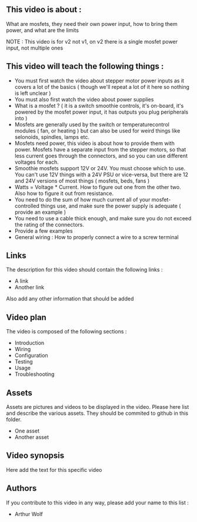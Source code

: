 ## This video is about : 

What are mosfets, they need their own power input, how to bring them power, and what are the limits

NOTE : This video is for v2 not v1, on v2 there is a single mosfet power input, not multiple ones

## This video will teach the following things : 

* You must first watch the video about stepper motor power inputs as it covers a lot of the basics ( though we'll repeat a lot of it here so nothing is left unclear )
* You must also first watch the video about power supplies
* What is a mosfet ? ( it is a switch smoothie controls, it's on-board, it's powered by the mosfet power input, it has outputs you plug peripherals into )
* Mosfets are generally used by the switch or temperaturecontrol modules ( fan, or heating ) but can also be used for weird things like selonoids, spindles, lamps etc.
* Mosfets need power, this video is about how to provide them with power. Mosfets have a separate input from the stepper motors, so that less current goes through the connectors, and so you can use different voltages for each. 
* Smoothie mosfets support 12V or 24V. You must choose which to use. You can't use 12V things with a 24V PSU or vice-versa, but there are 12 and 24V versions of most things ( mosfets, beds, fans )
* Watts = Voltage * Current. How to figure out one from the other two. Also how to figure it out from resistance.
* You need to do the sum of how much current all of your mosfet-controlled things use, and make sure the power supply is adequate ( provide an example )
* You need to use a cable thick enough, and make sure you do not exceed the rating of the connectors.
* Provide a few examples
* General wiring : How to properly connect a wire to a screw terminal

## Links 

The description for this video should contain the following links : 

* A link
* Another link

Also add any other information that should be added

## Video plan

The video is composed of the following sections : 

* Introduction
* Wiring
* Configuration
* Testing
* Usage
* Troubleshooting

## Assets

Assets are pictures and videos to be displayed in the video.
Please here list and describe the various assets. They should be commited to github in this folder.

* One asset
* Another asset

## Video synopsis

Here add the text for this specific video

## Authors

If you contribute to this video in any way, please add your name to this list : 

* Arthur Wolf

